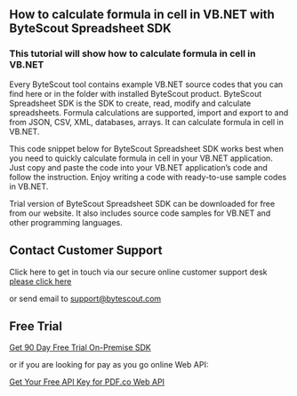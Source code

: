 ## How to calculate formula in cell in VB.NET with ByteScout Spreadsheet SDK

### This tutorial will show how to calculate formula in cell in VB.NET

Every ByteScout tool contains example VB.NET source codes that you can find here or in the folder with installed ByteScout product. ByteScout Spreadsheet SDK is the SDK to create, read, modify and calculate spreadsheets. Formula calculations are supported, import and export to and from JSON, CSV, XML, databases, arrays. It can calculate formula in cell in VB.NET.

This code snippet below for ByteScout Spreadsheet SDK works best when you need to quickly calculate formula in cell in your VB.NET application. Just copy and paste the code into your VB.NET application’s code and follow the instruction. Enjoy writing a code with ready-to-use sample codes in VB.NET.

Trial version of ByteScout Spreadsheet SDK can be downloaded for free from our website. It also includes source code samples for VB.NET and other programming languages.

## Contact Customer Support

Click here to get in touch via our secure online customer support desk [please click here](https://bytescout.zendesk.com/hc/en-us/requests/new?subject=ByteScout%20Spreadsheet%20SDK%20Question)

or send email to [support@bytescout.com](mailto:support@bytescout.com?subject=ByteScout%20Spreadsheet%20SDK%20Question) 

## Free Trial

[Get 90 Day Free Trial On-Premise SDK](https://bytescout.com/download/web-installer?utm_source=github-readme)

or if you are looking for pay as you go online Web API:

[Get Your Free API Key for PDF.co Web API](https://pdf.co/documentation/api?utm_source=github-readme)